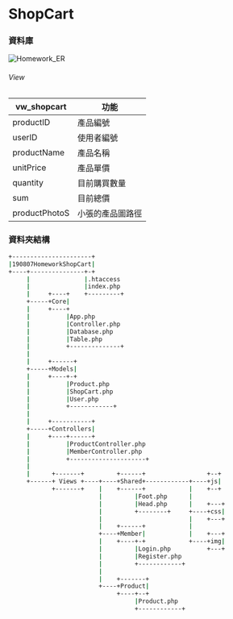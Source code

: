 # ShopCart

### 資料庫

![Homework_ER](C:/Users/admin/Downloads/Homework_ER.png)

###### View

| vw_shopcart   | 功能             |
| ------------- | ---------------- |
| productID     | 產品編號         |
| userID        | 使用者編號       |
| productName   | 產品名稱         |
| unitPrice     | 產品單價         |
| quantity      | 目前購買數量     |
| sum           | 目前總價         |
| productPhotoS | 小張的產品圖路徑 |

### 資料夾結構

```bash
+----------------------+
|190807HomeworkShopCart|
+----+---------------+-+
     |               |.htaccess
     |               |index.php
     |     +----+    +---------+
     +-----+Core|
     |     +----+
     |          |App.php
     |          |Controller.php
     |          |Database.php
     |          |Table.php
     |          +--------------+
     |
     |     +------+
     +-----+Models|
     |     +----+-+
     |          |Product.php
     |          |ShopCart.php
     |          |User.php
     |          +------------+
     |
     |     +-----------+
     +-----+Controllers|
     |     +----+------+
     |          |ProductController.php
     |          |MemberController.php
     |          +---------------------+
     |
     |      +-------+         +------+                 +--+
     +------+ Views +----+----+Shared+------------+----+js|
            +-------+    |    +------+            |    +--+
                         |         |Foot.php      |
                         |         |Head.php      |    +---+
                         |         +--------+     +----+css|
                         |                        |    +---+
                         |    +------+            |
                         +----+Member|            |    +---+
                         |    +----+-+            +----+img|
                         |         |Login.php          +---+
                         |         |Register.php
                         |         +------------+
                         |
                         |    +-------+
                         +----+Product|
                              +----+--+
                                   |Product.php
                                   +------------+

```

